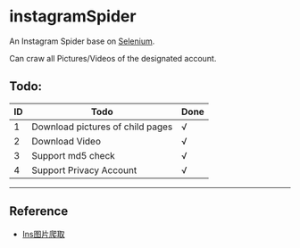 # instagramSpider

An Instagram Spider base on [Selenium](https://www.seleniumhq.org/).

Can craw all Pictures/Videos of the designated account.

## Todo:

| ID  | Todo  | Done  |
|---|---|---|
| 1  | Download pictures of child pages  | √  |
| 2  | Download Video  | √ |
| 3  | Support md5 check  | √ |
| 4  | Support Privacy Account | √ |

___

## Reference

- [Ins图片爬取](http://www.cnblogs.com/J1ac/p/9344644.html)
